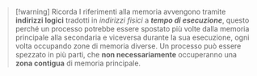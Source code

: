 >[!warning] Ricorda
>I riferimenti alla memoria avvengono tramite **indirizzi logici** tradotti in *indirizzi fisici* a ***tempo di esecuzione***, questo perché un processo potrebbe essere spostato più volte dalla memoria principale alla secondaria e viceversa durante la sua esecuzione, ogni volta occupando zone di memoria diverse.
>Un processo può essere spezzato in più parti, che **non necessariamente** occuperanno una **zona contigua** di memoria principale.

